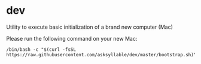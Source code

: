 
# dev
Utility to execute basic initialization of a brand new computer (Mac)

Please run the following command on your new Mac:
```shell
/bin/bash -c "$(curl -fsSL https://raw.githubusercontent.com/asksyllable/dev/master/bootstrap.sh)"
```
